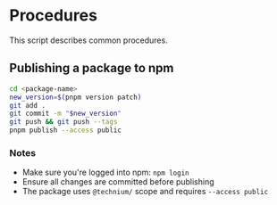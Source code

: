 # Procedures

This script describes common procedures.

## Publishing a package to npm

```bash
cd <package-name>
new_version=$(pnpm version patch)
git add .
git commit -m "$new_version"
git push && git push --tags
pnpm publish --access public
```

### Notes
- Make sure you're logged into npm: `npm login`
- Ensure all changes are committed before publishing
- The package uses `@technium/` scope and requires `--access public`

